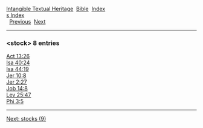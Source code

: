 [Intangible Textual Heritage](../../index)  [Bible](../index) 
[Index](index)   
[s Index](_s_)  
  [Previous](c10938)  [Next](c10940) 

------------------------------------------------------------------------

### &lt;stock&gt; 8 entries

[Act 13:26](../kjv/act013.htm#026)  
[Isa 40:24](../kjv/isa040.htm#024)  
[Isa 44:19](../kjv/isa044.htm#019)  
[Jer 10:8](../kjv/jer010.htm#008)  
[Jer 2:27](../kjv/jer002.htm#027)  
[Job 14:8](../kjv/job014.htm#008)  
[Lev 25:47](../kjv/lev025.htm#047)  
[Phi 3:5](../kjv/phi003.htm#005)  

------------------------------------------------------------------------

[Next: stocks (9)](c10940)
